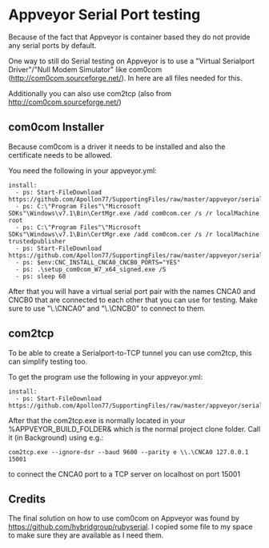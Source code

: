 # Appveyor Serial Port testing
Because of the fact that Appveyor is container based they do not provide any serial ports by default.

One way to still do Serial testing on Appveyor is to use a "Virtual Serialport Driver"/"Null Modem Simulator" like com0com (http://com0com.sourceforge.net/). In here are all files needed for this.

Additionally you can also use com2tcp (also from http://com0com.sourceforge.net/)

## com0com Installer
Because com0com is a driver it needs to be installed and also the certificate needs to be allowed.

You need the following in your appveyor.yml:

```
install:
  - ps: Start-FileDownload https://github.com/Apollon77/SupportingFiles/raw/master/appveyor/serial/com0com.cer
  - ps: C:\"Program Files"\"Microsoft SDKs"\Windows\v7.1\Bin\CertMgr.exe /add com0com.cer /s /r localMachine root
  - ps: C:\"Program Files"\"Microsoft SDKs"\Windows\v7.1\Bin\CertMgr.exe /add com0com.cer /s /r localMachine trustedpublisher
  - ps: Start-FileDownload https://github.com/Apollon77/SupportingFiles/raw/master/appveyor/serial/setup_com0com_W7_x64_signed.exe
  - ps: $env:CNC_INSTALL_CNCA0_CNCB0_PORTS="YES"
  - ps: .\setup_com0com_W7_x64_signed.exe /S
  - ps: sleep 60
```

After that you will have a virtual serial port pair with the names CNCA0 and CNCB0 that are connected to each other that you can use for testing. Make sure to use  "\\.\CNCA0" and "\\.\CNCB0" to connect to them.

## com2tcp
To be able to create a Serialport-to-TCP tunnel you can use com2tcp, this can simplify testing too.

To get the program use the following in your appveyor.yml:

```
install:
  - ps: Start-FileDownload https://github.com/Apollon77/SupportingFiles/raw/master/appveyor/serial/com2tcp.exe
```

After that the com2tcp.exe is normally located in your %APPVEYOR_BUILD_FOLDER& which is the normal project clone folder.
Call it (in Background) using e.g.:

```
com2tcp.exe --ignore-dsr --baud 9600 --parity e \\.\CNCA0 127.0.0.1 15001
```
to connect the CNCA0 port to a TCP server on localhost on port 15001

## Credits
The final solution on how to use com0com on Appveyor was found by https://github.com/hybridgroup/rubyserial. I copied some file to my space to make sure they are available as I need them.
